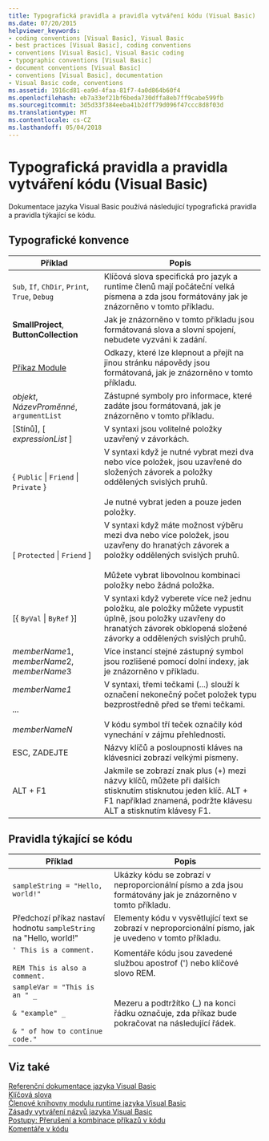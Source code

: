 ```yaml
---
title: Typografická pravidla a pravidla vytváření kódu (Visual Basic)
ms.date: 07/20/2015
helpviewer_keywords:
- coding conventions [Visual Basic], Visual Basic
- best practices [Visual Basic], coding conventions
- conventions [Visual Basic], Visual Basic coding
- typographic conventions [Visual Basic]
- document conventions [Visual Basic]
- conventions [Visual Basic], documentation
- Visual Basic code, conventions
ms.assetid: 1916cd81-ea9d-4faa-81f7-4a0d864b60f4
ms.openlocfilehash: eb7a33ef21bf6beda730dffa8eb7ff9cabe599fb
ms.sourcegitcommit: 3d5d33f384eeba41b2dff79d096f47ccc8d8f03d
ms.translationtype: MT
ms.contentlocale: cs-CZ
ms.lasthandoff: 05/04/2018
---
```

# <a name="typographic-and-code-conventions-visual-basic"></a>Typografická pravidla a pravidla vytváření kódu (Visual Basic)
Dokumentace jazyka Visual Basic používá následující typografická pravidla a pravidla týkající se kódu.  
  
## <a name="typographic-conventions"></a>Typografické konvence  
  
|Příklad|Popis|  
|-------------|-----------------|  
|`Sub`, `If`, `ChDir`, `Print`, `True`, `Debug`|Klíčová slova specifická pro jazyk a runtime členů mají počáteční velká písmena a zda jsou formátovány jak je znázorněno v tomto příkladu.|  
|**SmallProject**, **ButtonCollection**|Jak je znázorněno v tomto příkladu jsou formátovaná slova a slovní spojení, nebudete vyzváni k zadání.|  
|[Příkaz Module](../../visual-basic/language-reference/statements/module-statement.md)|Odkazy, které lze klepnout a přejít na jinou stránku nápovědy jsou formátovaná, jak je znázorněno v tomto příkladu.|  
|*objekt*, *NázevProměnné*, `argumentList`|Zástupné symboly pro informace, které zadáte jsou formátovaná, jak je znázorněno v tomto příkladu.|  
|[Stínů], [ *expressionList* ]|V syntaxi jsou volitelné položky uzavřený v závorkách.|  
|{ `Public` &#124; `Friend` &#124; `Private` }|V syntaxi když je nutné vybrat mezi dva nebo více položek, jsou uzavřené do složených závorek a položky oddělených svislých pruhů.<br /><br /> Je nutné vybrat jeden a pouze jeden položky.|  
|[ `Protected` &#124; `Friend` ]|V syntaxi když máte možnost výběru mezi dva nebo více položek, jsou uzavřeny do hranatých závorek a položky oddělených svislých pruhů.<br /><br /> Můžete vybrat libovolnou kombinaci položky nebo žádná položka.|  
|[{ `ByVal` &#124; `ByRef` }]|V syntaxi když vyberete více než jednu položku, ale položky můžete vypustit úplně, jsou položky uzavřeny do hranatých závorek obklopená složené závorky a oddělených svislých pruhů.|  
|*memberName*1, *memberName*2, *memberName*3|Více instancí stejné zástupný symbol jsou rozlišené pomocí dolní indexy, jak je znázorněno v příkladu.|  
|*memberName1*<br /><br /> ...<br /><br /> *memberNameN*|V syntaxi, třemi tečkami (...) slouží k označení nekonečný počet položek typu bezprostředně před se třemi tečkami.<br /><br /> V kódu symbol tří teček označily kód vynechání v zájmu přehlednosti.|  
|ESC, ZADEJTE|Názvy klíčů a posloupnosti kláves na klávesnici zobrazí velkými písmeny.|  
|ALT + F1|Jakmile se zobrazí znak plus (+) mezi názvy klíčů, můžete při dalších stisknutím stisknutou jeden klíč. ALT + F1 například znamená, podržte klávesu ALT a stisknutím klávesy F1.|  
  
## <a name="code-conventions"></a>Pravidla týkající se kódu  
  
|Příklad|Popis|  
|-------------|-----------------|  
|`sampleString = "Hello, world!"`|Ukázky kódu se zobrazí v neproporcionální písmo a zda jsou formátovány jak je znázorněno v tomto příkladu.|  
|Předchozí příkaz nastaví hodnotu `sampleString` na "Hello, world!"|Elementy kódu v vysvětlující text se zobrazí v neproporcionální písmo, jak je uvedeno v tomto příkladu.|  
|`' This is a comment.`<br /><br /> `REM This is also a comment.`|Komentáře kódu jsou zavedené službou apostrof (') nebo klíčové slovo REM.|  
|`sampleVar = "This is an " _`<br /><br /> `& "example" _`<br /><br /> `& " of how to continue code."`|Mezeru a podtržítko (_) na konci řádku označuje, zda příkaz bude pokračovat na následující řádek.|  
  
## <a name="see-also"></a>Viz také  
 [Referenční dokumentace jazyka Visual Basic](../../visual-basic/language-reference/index.md)  
 [Klíčová slova](../../visual-basic/language-reference/keywords/index.md)  
 [Členové knihovny modulu runtime jazyka Visual Basic](../../visual-basic/language-reference/runtime-library-members.md)  
 [Zásady vytváření názvů jazyka Visual Basic](../../visual-basic/programming-guide/program-structure/naming-conventions.md)  
 [Postupy: Přerušení a kombinace příkazů v kódu](../../visual-basic/programming-guide/program-structure/how-to-break-and-combine-statements-in-code.md)  
 [Komentáře v kódu](../../visual-basic/programming-guide/program-structure/comments-in-code.md)
